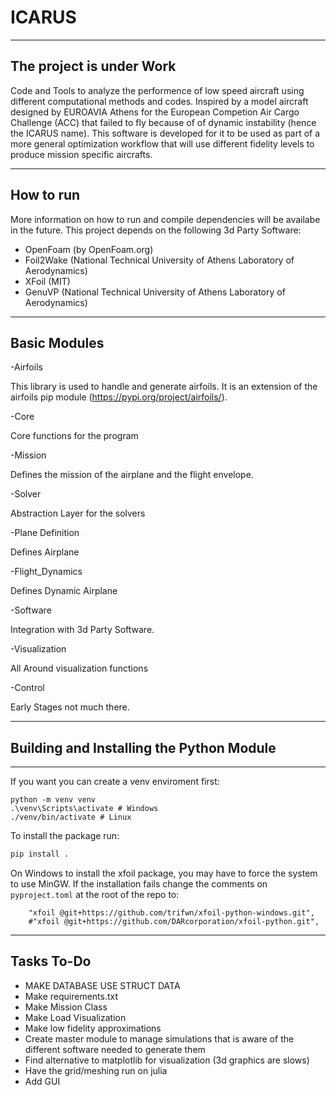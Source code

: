 # ICARUS

---

## The project is under Work

Code and Tools to analyze the performence of low speed aircraft using different computational methods and codes. Inspired by a model aircraft designed by EUROAVIA Athens for the European Competion Air Cargo Challenge (ACC) that failed to fly because of of dynamic instability (hence the ICARUS name). This software is developed for it to be used as part of a more general optimization workflow that will use different fidelity levels to produce mission specific aircrafts.

---

## How to run

More information on how to run and compile dependencies will be availabe in the future. This project depends on the following 3d Party Software:

- OpenFoam (by OpenFoam.org)
- Foil2Wake (National Technical University of Athens Laboratory of Aerodynamics)
- XFoil (MIT)
- GenuVP (National Technical University of Athens Laboratory of Aerodynamics)

---

## Basic Modules

-Airfoils

This library is used to handle and generate airfoils. It is an extension of the airfoils pip module (https://pypi.org/project/airfoils/).

-Core

Core functions for the program

-Mission

Defines the mission of the airplane and the flight envelope.

-Solver

Abstraction Layer for the solvers

-Plane Definition

Defines Airplane

-Flight_Dynamics

Defines Dynamic Airplane

-Software

Integration with 3d Party Software.

-Visualization

All Around visualization functions

-Control

Early Stages not much there.

---

## Building and Installing the Python Module
-----------------------------------------
If you want you can create a venv enviroment first:
```
python -m venv venv
.\venv\Scripts\activate # Windows
./venv/bin/activate # Linux
```

To install the package run:
```bash
pip install .
```

On Windows to install the xfoil package, you may have to force the system to use MinGW.
If the installation fails change the comments on  `pyproject.toml` at the root of the repo to:

```
    "xfoil @git+https://github.com/trifwn/xfoil-python-windows.git",
    #"xfoil @git+https://github.com/DARcorporation/xfoil-python.git",
```

---

## Tasks To-Do

- MAKE DATABASE USE STRUCT DATA
- Make requirements.txt
- Make Mission Class
- Make Load Visualization
- Make low fidelity approximations
- Create master module to manage simulations that is aware of the different software needed to generate them
- Find alternative to matplotlib for visualization (3d graphics are slows)
- Have the grid/meshing run on julia
- Add GUI
